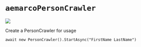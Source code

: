 
# `aemarcoPersonCrawler`

<a href=https://www.nuget.org/packages/aemarcoPersonCrawler><img src="https://buildstats.info/nuget/aemarcoPersonCrawler"> </a><br/>


Create a PersonCrawler for usage

	await new PersonCrawler().StartAsync("FirstName LastName")



